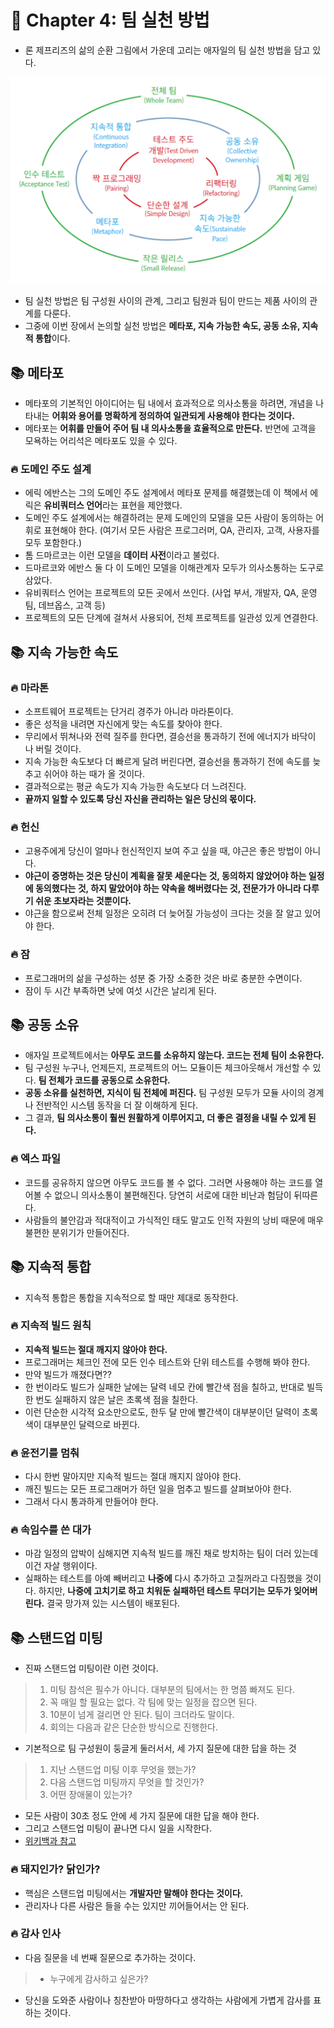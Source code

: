 # 🚀 Chapter 4: 팀 실천 방법
- 론 제프리즈의 삶의 순환 그림에서 가운데 고리는 애자일의 팀 실천 방법을 담고 있다.

![image](../img/chapter1-1.png)

- 팀 실천 방법은 팀 구성원 사이의 관계, 그리고 팀원과 팀이 만드는 제품 사이의 관계를 다룬다.
- 그중에 이번 장에서 논의할 실천 방법은 **메타포, 지속 가능한 속도, 공동 소유, 지속적 통합**이다.

## 📚 메타포
- 메타포의 기본적인 아이디어는 팀 내에서 효과적으로 의사소통을 하려면, 개념을 나타내는 **어휘와 용어를 명확하게 정의하여 일관되게 사용해야 한다는 것이다.**
- 메타포는 **어휘를 만들어 주어 팀 내 의사소통을 효율적으로 만든다.** 반면에 고객을 모욕하는 어리석은 메타포도 있을 수 있다.

### 🔥 도메인 주도 설계
- 에릭 에반스는 그의 도메인 주도 설계에서 메타포 문제를 해결했는데 이 책에서 에릭은 **유비쿼터스 언어**라는 표현을 제안했다.
- 도메인 주도 설계에서는 해결하려는 문제 도메인의 모델을 모든 사람이 동의하는 어휘로 표현해야 한다. (여기서 모든 사람은 프로그러머, QA, 관리자, 고객, 사용자를 모두 포함한다.)
- 톰 드마르코는 이런 모델을 **데이터 사전**이라고 불렀다.
- 드마르코와 에반스 둘 다 이 도메인 모델을 이해관계자 모두가 의사소통하는 도구로 삼았다.
- 유비쿼터스 언어는 프로젝트의 모든 곳에서 쓰인다. (사업 부서, 개발자, QA, 운영팀, 데브옵스, 고객 등)
- 프로젝트의 모든 단계에 걸쳐서 사용되어, 전체 프로젝트를 일관성 있게 연결한다.

## 📚 지속 가능한 속도

### 🔥 마라톤
- 소프트웨어 프로젝트는 단거리 경주가 아니라 마라톤이다.
- 좋은 성적을 내려면 자신에게 맞는 속도를 찾아야 한다.
- 무리에서 뛰쳐나와 전력 질주를 한다면, 결승선을 통과하기 전에 에너지가 바닥이 나 버릴 것이다.
- 지속 가능한 속도보다 더 빠르게 달려 버린다면, 결승선을 통과하기 전에 속도를 늦추고 쉬어야 하는 때가 올 것이다.
- 결과적으로는 평균 속도가 지속 가능한 속도보다 더 느려진다.
- **끝까지 일할 수 있도록 당신 자신을 관리하는 일은 당신의 몫이다.**

### 🔥 헌신
- 고용주에게 당신이 얼마나 헌신적인지 보여 주고 싶을 때, 야근은 좋은 방법이 아니다.
- **야근이 증명하는 것은 당신이 계획을 잘못 세운다는 것, 동의하지 않았어야 하는 일정에 동의했다는 것, 하지 말았어야 하는 약속을 해버렸다는 것, 전문가가 아니라 다루기 쉬운 초보자라는 것뿐이다.**
- 야근을 함으로써 전체 일정은 오히려 더 늦어질 가능성이 크다는 것을 잘 알고 있어야 한다.

### 🔥 잠
- 프로그래머의 삶을 구성하는 성분 중 가장 소중한 것은 바로 충분한 수면이다.
- 잠이 두 시간 부족하면 낮에 여섯 시간은 날리게 된다.

## 📚 공동 소유
- 애자일 프로젝트에서는 **아무도 코드를 소유하지 않는다. 코드는 전체 팀이 소유한다.**
- 팀 구성원 누구나, 언제든지, 프로젝트의 어느 모듈이든 체크아웃해서 개선할 수 있다. **팀 전체가 코드를 공동으로 소유한다.**
- **공동 소유를 실천하면, 지식이 팀 전체에 퍼진다.** 팀 구성원 모두가 모듈 사이의 경계나 전반적인 시스템 동작을 더 잘 이해하게 된다.
- 그 결과, **팀 의사소통이 훨씬 원활하게 이루어지고, 더 좋은 결정을 내릴 수 있게 된다.**

### 🔥 엑스 파일
- 코드를 공유하지 않으면 아무도 코드를 볼 수 없다. 그러면 사용해야 하는 코드를 열어볼 수 없으니 의사소통이 불편해진다. 당연히 서로에 대한 비난과 험담이 뒤따른다.
- 사람들의 불안감과 적대적이고 가식적인 태도 말고도 인적 자원의 낭비 때문에 매우 불편한 분위기가 만들어진다.

## 📚 지속적 통합
- 지속적 통합은 통합을 지속적으로 할 때만 제대로 동작한다.

### 🔥 지속적 빌드 원칙
- **지속적 빌드는 절대 깨지지 않아야 한다.**
- 프로그래머는 체크인 전에 모든 인수 테스트와 단위 테스트를 수행해 봐야 한다.
- 만약 빌드가 깨졌다면??
- 한 번이라도 빌드가 실패한 날에는 달력 네모 칸에 빨간색 점을 칠하고, 반대로 빌득 한 번도 실패하지 않은 날은 초록색 점을 칠한다.
- 이런 단순한 시각적 요소만으로도, 한두 달 만에 빨간색이 대부분이던 달력이 초록색이 대부분인 달력으로 바뀐다.

### 🔥 윤전기를 멈춰
- 다시 한번 말아지만 지속적 빌드는 절대 깨지지 않아야 한다.
- 깨진 빌드는 모든 프로그래머가 하던 일을 멈추고 빌드를 살펴보아야 한다.
- 그래서 다시 통과하게 만들어야 한다.

### 🔥 속임수를 쓴 대가
- 마감 일정의 압박이 심해지면 지속적 빌드를 깨진 채로 방치하는 팀이 더러 있는데 이건 자살 행위이다.
- 실패하는 테스트를 아예 빼버리고 **나중에** 다시 추가하고 고칠꺼라고 다짐했을 것이다. 하지만, **나중에 고치기로 하고 치워둔 실패하던 테스트 무더기는 모두가 잊어버린다.** 결국 망가져 있는 시스템이 배포된다.

## 📚 스탠드업 미팅
- 진짜 스탠드업 미팅이란 이런 것이다.
> 1. 미팅 참석은 필수가 아니다. 대부분의 팀에서는 한 명쯤 빠져도 된다.
> 2. 꼭 매일 할 필요는 없다. 각 팀에 맞는 일정을 잡으면 된다.
> 3. 10분이 넘게 걸리면 안 된다. 팀이 크더라도 말이다.
> 4. 회의는 다음과 같은 단순한 방식으로 진행한다.

- 기본적으로 팀 구성원이 둥글게 둘러서서, 세 가지 질문에 대한 답을 하는 것
> 1. 지난 스탠드업 미팅 이후 무엇을 했는가?
> 2. 다음 스탠드업 미팅까지 무엇을 할 것인가?
> 3. 어떤 장애물이 있는가?

- 모든 사람이 30초 정도 안에 세 가지 질문에 대한 답을 해야 한다.
- 그리고 스탠드업 미팅이 끝나면 다시 일을 시작한다.
- [위키백과 참고](https://en.wikipedia.org/wiki/Stand-up_meeting)

### 🔥 돼지인가? 닭인가?
- 핵심은 스탠드업 미팅에서는 **개발자만 말해야 한다는 것이다.**
- 관리자나 다른 사람은 들을 수는 있지만 끼어들어서는 안 된다.

### 🔥 감사 인사
- 다음 질문을 네 번째 질문으로 추가하는 것이다.
> - 누구에게 감사하고 싶은가?
- 당신을 도와준 사람이나 칭찬받아 마땅하다고 생각하는 사람에게 가볍게 감사를 표하는 것이다.